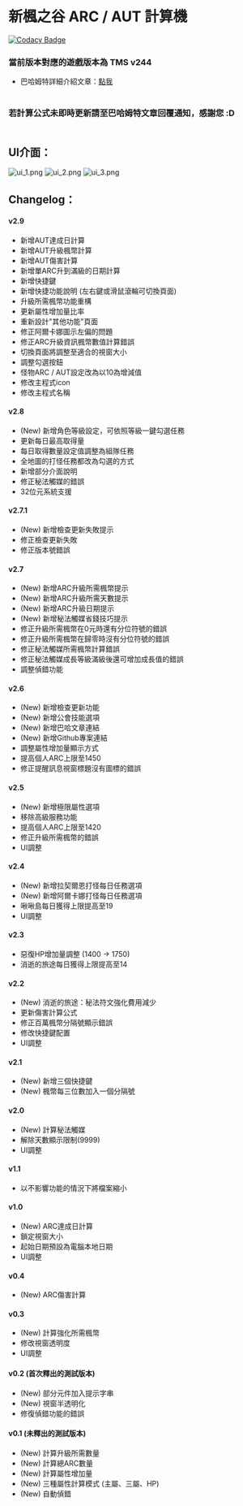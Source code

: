 新楓之谷 ARC / AUT 計算機
=====

[![Codacy Badge](https://api.codacy.com/project/badge/Grade/020d720a719a400082f1ef7b1d1aa39e)](https://www.codacy.com/app/WhatTheBlock/MapleStory-ARC-Calculator?utm_source=github.com&amp;utm_medium=referral&amp;utm_content=WhatTheBlock/MapleStory-ARC-Calculator&amp;utm_campaign=Badge_Grade)

### 當前版本對應的遊戲版本為 TMS v244

- 巴哈姆特詳細介紹文章：[點我](https://forum.gamer.com.tw/C.php?bsn=7650&snA=1000541) <br><br>

### 若計算公式未即時更新請至巴哈姆特文章回覆通知，感謝您 :D <br><br>

UI介面：
----
![ui_1.png](/ui_1.png)
![ui_2.png](/ui_2.png)
![ui_3.png](/ui_3.png)

Changelog：
----

#### v2.9
- 新增AUT達成日計算
- 新增AUT升級楓幣計算
- 新增AUT傷害計算
- 新增單ARC升到滿級的日期計算
- 新增快捷鍵 
- 新增快捷功能說明 (左右鍵或滑鼠滾輪可切換頁面)
- 升級所需楓幣功能重構
- 更新屬性增加量比率
- 重新設計"其他功能"頁面
- 修正阿爾卡娜圖示左偏的問題
- 修正ARC升級資訊楓幣數值計算錯誤
- 切換頁面將調整至適合的視窗大小
- 調整勾選按鈕
- 怪物ARC / AUT設定改為以10為增減值
- 修改主程式icon
- 修改主程式名稱

#### v2.8
- (New) 新增角色等級設定，可依照等級一鍵勾選任務
- 更新每日最高取得量
- 每日取得數量設定值調整為組隊任務
- 全地圖的打怪任務都改為勾選的方式
- 新增部分介面說明
- 修正秘法觸媒的錯誤
- 32位元系統支援

#### v2.7.1
- (New) 新增檢查更新失敗提示
- 修正檢查更新失敗
- 修正版本號錯誤

#### v2.7
- (New) 新增ARC升級所需楓幣提示
- (New) 新增ARC升級所需天數提示
- (New) 新增ARC升級日期提示
- (New) 新增秘法觸媒省錢技巧提示
- 修正升級所需楓幣在0元時還有分位符號的錯誤
- 修正升級所需楓幣在歸零時沒有分位符號的錯誤
- 修正秘法觸媒所需楓幣計算錯誤
- 修正秘法觸媒成長等級滿級後還可增加成長值的錯誤
- 調整偵錯功能

#### v2.6
- (New) 新增檢查更新功能
- (New) 新增公會技能選項
- (New) 新增巴哈文章連結
- (New) 新增Github專案連結
- 調整屬性增加量顯示方式
- 提高個人ARC上限至1450
- 修正提醒訊息視窗標題沒有圖標的錯誤

#### v2.5
- (New) 新增極限屬性選項
- 移除高級服務功能
- 提高個人ARC上限至1420
- 修正升級所需楓幣的錯誤
- UI調整

#### v2.4
- (New) 新增拉契爾恩打怪每日任務選項
- (New) 新增阿爾卡娜打怪每日任務選項
- 啾啾島每日獲得上限提高至19
- UI調整

#### v2.3
- 惡復HP增加量調整 (1400 → 1750)
- 消逝的旅途每日獲得上限提高至14

#### v2.2
- (New) 消逝的旅途：秘法符文強化費用減少
- 更新傷害計算公式
- 修正百萬楓幣分隔號顯示錯誤
- 修改快捷鍵配置
- UI調整

#### v2.1
- (New) 新增三個快捷鍵
- (New) 楓幣每三位數加入一個分隔號

#### v2.0
- (New) 計算秘法觸媒
- 解除天數顯示限制(9999)
- UI調整


#### v1.1
- 以不影響功能的情況下將檔案縮小

#### v1.0
- (New) ARC達成日計算
- 鎖定視窗大小
- 起始日期預設為電腦本地日期
- UI調整

#### v0.4
- (New) ARC傷害計算

#### v0.3
- (New) 計算強化所需楓幣
- 修改視窗透明度
- UI調整

#### v0.2 (首次釋出的測試版本)
- (New) 部分元件加入提示字串
- (New) 視窗半透明化
- 修復偵錯功能的錯誤

#### v0.1 (未釋出的測試版本)
- (New) 計算升級所需數量
- (New) 計算總ARC數量
- (New) 計算屬性增加量
- (New) 三種屬性計算模式 (主屬、三屬、HP)
- (New) 自動偵錯
